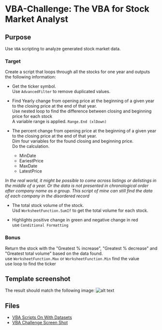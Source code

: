 # **VBA-Challenge: The VBA for Stock Market Analyst**

## Purpose
Use `VBA` scripting to analyze generated stock market data.

### **Target**
Create a script that loops through all the stocks for one year and outputs the following information:
- Get the ticker symbol.<br />
Use `AdvancedFilter` to remove duplicated values. <br /> 

- Find Yearly change from opening price at the beginning of a given year to the closing price at the end of that year.<br />
Use nested loop to find the difference between closing and beginning price for each stock<br />
A variable range is applied. `Range.End (xlDown)`<br />

- The percent change from opening price at the beginning of a given year to the closing price at the end of that year.<br />
Dim four variables for the found closing and beginning price.<br />
Do the calculation.<br />
  - MinDate
  - EariestPrice
  - MaxDate
  - LatestPrice<br />

*In the real world, it might be possible to come across listings or delistings in the middle of a year. Or the data is not presented in chronological order after company name as a group. This script of mine can still find the data of each company in the disordered record*<br />

- The total stock volume of the stock.<br />
Usd `WorksheetFunction.SumIf` to get the total volume for each stock.

- Highlights positive change in green and negative change in red<br />
use `Conditional Formatting`


### **Bonus**
Return the stock with the "Greatest % increase", "Greatest % decrease" and "Greatest total volume" based on the data found.<br />
use `WorksheetFunction.Max` or `WorksheetFunction.Min` find the value<br />
use loop to find the ticker


## **Template screenshot**
The result should match the following image:
![alt text](https://github.com/Ash-Tao/VBA-challenge/blob/main/VBA%20Challenge%20Screen%20Shot/Screen%20Shot-Year%202018%201:3.png)

## **Files**
- [VBA Scripts On With Datasets](https://github.com/Ash-Tao/VBA-challenge/blob/main/2%20VBA%20Challenge_MultipleYearStock_data.xlsm)
- [VBA Challenge Screen Shot](https://github.com/Ash-Tao/VBA-challenge/tree/main/VBA%20Challenge%20Screen%20Shot)
